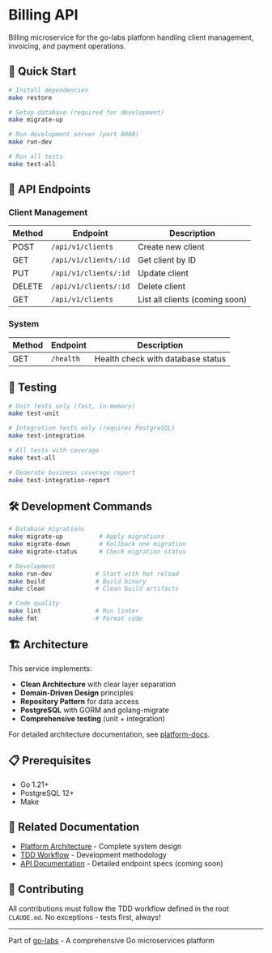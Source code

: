 # Billing API

Billing microservice for the go-labs platform handling client management, invoicing, and payment operations.

## 🚀 Quick Start

```bash
# Install dependencies
make restore

# Setup database (required for development)
make migrate-up

# Run development server (port 8080)
make run-dev

# Run all tests
make test-all
```

## 📡 API Endpoints

### Client Management
| Method | Endpoint | Description |
|--------|----------|-------------|
| POST | `/api/v1/clients` | Create new client |
| GET | `/api/v1/clients/:id` | Get client by ID |
| PUT | `/api/v1/clients/:id` | Update client |
| DELETE | `/api/v1/clients/:id` | Delete client |
| GET | `/api/v1/clients` | List all clients (coming soon) |

### System
| Method | Endpoint | Description |
|--------|----------|-------------|
| GET | `/health` | Health check with database status |

## 🧪 Testing

```bash
# Unit tests only (fast, in-memory)
make test-unit

# Integration tests only (requires PostgreSQL)
make test-integration

# All tests with coverage
make test-all

# Generate business coverage report
make test-integration-report
```

## 🛠️ Development Commands

```bash
# Database migrations
make migrate-up          # Apply migrations
make migrate-down        # Rollback one migration
make migrate-status      # Check migration status

# Development
make run-dev            # Start with hot reload
make build              # Build binary
make clean              # Clean build artifacts

# Code quality
make lint               # Run linter
make fmt                # Format code
```

## 🏗️ Architecture

This service implements:
- **Clean Architecture** with clear layer separation
- **Domain-Driven Design** principles
- **Repository Pattern** for data access
- **PostgreSQL** with GORM and golang-migrate
- **Comprehensive testing** (unit + integration)

For detailed architecture documentation, see [platform-docs](../../platform-docs/ARCHITECTURE.md).

## 📋 Prerequisites

- Go 1.21+
- PostgreSQL 12+
- Make

## 🔗 Related Documentation

- [Platform Architecture](../../platform-docs/ARCHITECTURE.md) - Complete system design
- [TDD Workflow](../../CLAUDE.md) - Development methodology
- [API Documentation](docs/API.md) - Detailed endpoint specs (coming soon)

## 🤝 Contributing

All contributions must follow the TDD workflow defined in the root `CLAUDE.md`. 
No exceptions - tests first, always!

---

Part of [go-labs](https://github.com/gjaminon-go-labs) - A comprehensive Go microservices platform